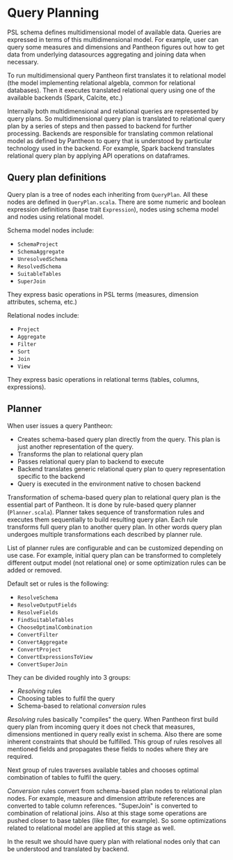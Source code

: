 # Query Planning

PSL schema defines multidimensional model of available data. Queries are expressed in terms of this 
multidimensional model. For example, user can query some measures and dimensions and Pantheon figures out 
how to get data from underlying datasources aggregating and joining data when necessary.

To run multidimensional query Pantheon first translates it to relational model (the model implementing 
relational algebla, common for relational databases). Then it executes translated relational query 
using one of the available backends (Spark, Calcite, etc.)

Internally both multidimensional and relational queries are represented by query plans. So multidimensional 
query plan is translated to relational query plan by a series of steps and then passed to 
backend for further processing. Backends are responsible for translating common relational model as 
defined by Pantheon to query that is understood by particular technology used in the backend. 
For example, Spark backend translates relational query plan by applying API operations on dataframes.

## Query plan definitions

Query plan is a tree of nodes each inheriting from `QueryPlan`. All these nodes are defined in `QueryPlan.scala`.
There are some numeric and boolean expression definitions (base trait `Expression`), nodes using schema model and 
nodes using relational model.

Schema model nodes include:
* `SchemaProject`
* `SchemaAggregate`
* `UnresolvedSchema`
* `ResolvedSchema`
* `SuitableTables`
* `SuperJoin`

They express basic operations in PSL terms (measures, dimension attributes, schema, etc.)

Relational nodes include:
* `Project`
* `Aggregate`
* `Filter`
* `Sort`
* `Join`
* `View`

They express basic operations in relational terms (tables, columns, expressions).

## Planner

When user issues a query Pantheon:
* Creates schema-based query plan directly from the query. This plan is just another representation of the query.
* Transforms the plan to relational query plan
* Passes relational query plan to backend to execute
* Backend translates generic relational query plan to query representation specific to the backend
* Query is executed in the environment native to chosen backend

Transformation of schema-based query plan to relational query plan is the essential part of Pantheon. It is done by
rule-based query planner (`Planner.scala`). Planner takes sequence of transformation rules and executes them sequentially 
to build resulting query plan. Each rule transforms full query plan to another query plan. In other words query plan 
undergoes multiple transformations each described by planner rule.

List of planner rules are configurable and can be customized depending on use case. For example, initial query plan 
can be transformed to completely different output model (not relational one) or some optimization rules can be 
added or removed.

Default set or rules is the following:
* `ResolveSchema`
* `ResolveOutputFields`
* `ResolveFields`
* `FindSuitableTables`
* `ChooseOptimalCombination`
* `ConvertFilter`
* `ConvertAggregate`
* `ConvertProject`
* `ConvertExpressionsToView`
* `ConvertSuperJoin`

They can be divided roughly into 3 groups:
* _Resolving_ rules
* Choosing tables to fulfil the query
* Schema-based to relational _conversion_ rules

_Resolving_ rules basically "compiles" the query. When Pantheon first build query plan from incoming query it does not
check that measures, dimensions mentioned in query really exist in schema. Also there are some inherent constraints that
should be fulfilled. This group of rules resolves all mentioned fields and propagates these fields to nodes where they 
are required.

Next group of rules traverses available tables and chooses optimal combination of tables to fulfil the query.

_Conversion_ rules convert from schema-based plan nodes to relational plan nodes. For example, measure and dimension
attribute references are converted to table column references. "SuperJoin" is converted to combination of relational 
joins. Also at this stage some operations are pushed closer to base tables (like filter, for example). So some 
optimizations related to relational model are applied at this stage as well.

In the result we should have query plan with relational nodes only that can be understood and translated by backend.
